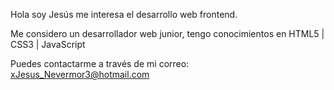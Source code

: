 Hola soy Jesús me interesa el desarrollo web frontend.

Me considero un desarrollador web junior, tengo conocimientos en HTML5 | CSS3 | JavaScript

Puedes contactarme a través de mi correo: xJesus_Nevermor3@hotmail.com

